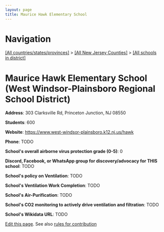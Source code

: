 ```yaml
---
layout: page
title: Maurice Hawk Elementary School
---
```

# Navigation

[[All countries/states/provinces]](../../../..) > [[All New Jersey Counties]](../../..) > [[All schools in district]](..)

# Maurice Hawk Elementary School (West Windsor-Plainsboro Regional School District)

**Address**: 303 Clarksville Rd, Princeton Junction, NJ 08550

**Students**: 600

**Website**: <https://www.west-windsor-plainsboro.k12.nj.us/hawk>

**Phone**: TODO

**School's overall airborne virus protection grade (0-5)**: 0

**Discord, Facebook, or WhatsApp group for discovery/advocacy for THIS school**: TODO

**School's policy on Ventilation**: TODO

**School's Ventilation Work Completion**: TODO

**School's Air-Purification**: TODO

**School's CO2 monitoring to actively drive ventilation and filtration**: TODO

**School's Wikidata URL**: TODO


[Edit this page](https://github.com/ventilate-schools/NJ/edit/main/./Mercer/West_Windsor-Plainsboro_Regional_School_District/Maurice_Hawk_Elementary_School.md). See also [rules for contribution](../../../contribution-rules/)